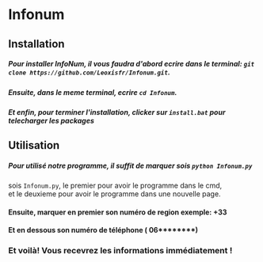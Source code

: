 # Infonum

## Installation

##### Pour installer InfoNum, il vous faudra d'abord ecrire dans le terminal: `git clone https://github.com/Leoxisfr/Infonum.git`.
##### Ensuite, dans le meme terminal, ecrire `cd Infonum`.
##### Et enfin, pour terminer l'installation, clicker sur  `install.bat` pour telecharger les packages

## Utilisation

##### Pour utilisé notre programme, il suffit de marquer sois `python Infonum.py`  
sois `Infonum.py`, le premier pour avoir le programme dans le cmd,  
et le deuxieme pour avoir le programme dans une nouvelle page.  
#### Ensuite, marquer en premier son numéro de region exemple: +33  
#### Et en dessous son numéro de téléphone ( 06********)
  
### Et voilà! Vous recevrez les informations immédiatement !
